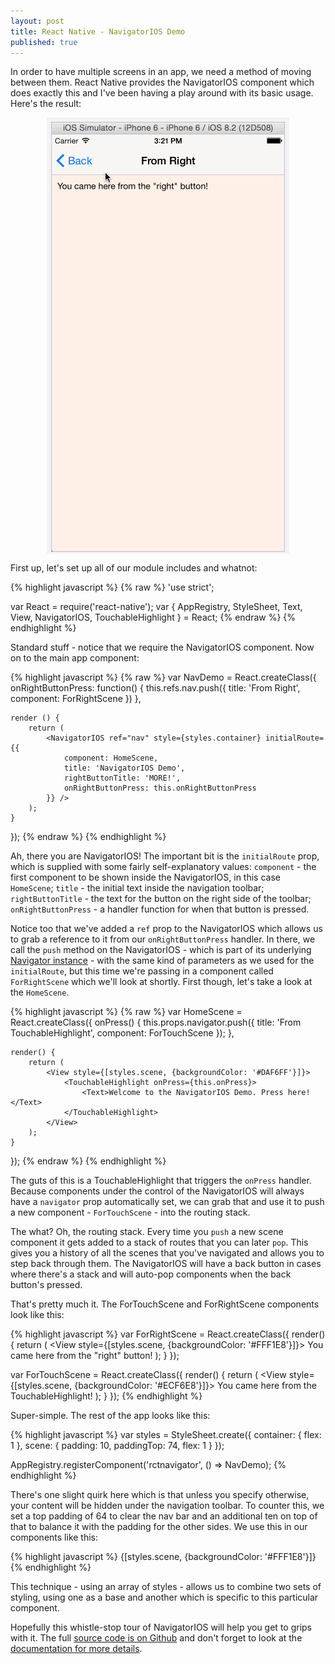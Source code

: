 ```yaml
---
layout: post
title: React Native - NavigatorIOS Demo
published: true
---
```


In order to have multiple screens in an app, we need a method of moving between them. React Native provides the NavigatorIOS component which does exactly this and I've been having a play around with its basic usage. Here's the result:

<div style="padding: 7px 7px 0 7px; background: #F3F3F6; margin: 0 auto; width: 374px;"><img src="/images/navigatorios.gif" style="border: 1px solid #BCBCC9;" alt="NavigatorIOS in Action" /></div>

First up, let's set up all of our module includes and whatnot:

{% highlight javascript %}
{% raw %}
'use strict';

var React = require('react-native');
var {
  AppRegistry,
  StyleSheet,
  Text,
  View,
  NavigatorIOS,
  TouchableHighlight
} = React;
{% endraw %}
{% endhighlight %}

Standard stuff - notice that we require the NavigatorIOS component. Now on to the main app component:

{% highlight javascript %}
{% raw %}
var NavDemo = React.createClass({
    onRightButtonPress: function() {
        this.refs.nav.push({
            title: 'From Right',
            component: ForRightScene
        })
    },

    render () {
        return (
            <NavigatorIOS ref="nav" style={styles.container} initialRoute={{
                component: HomeScene,
                title: 'NavigatorIOS Demo',
                rightButtonTitle: 'MORE!',
                onRightButtonPress: this.onRightButtonPress
            }} />
        );
    }
});
{% endraw %}
{% endhighlight %}

Ah, there you are NavigatorIOS! The important bit is the `initialRoute` prop, which is supplied with some fairly self-explanatory values: `component` - the first component to be shown inside the NavigatorIOS, in this case `HomeScene`; `title` - the initial text inside the navigation toolbar; `rightButtonTitle` - the text for the button on the right side of the toolbar; `onRightButtonPress` - a handler function for when that button is pressed.

Notice too that we've added a `ref` prop to the NavigatorIOS which allows us to grab a reference to it from our `onRightButtonPress` handler. In there, we call the `push` method on the NavigatorIOS - which is part of its underlying [Navigator instance](http://facebook.github.io/react-native/docs/navigator.html) - with the same kind of parameters as we used for the `initialRoute`, but this time we're passing in a component called `ForRightScene` which we'll look at shortly. First though, let's take a look at the `HomeScene`.

{% highlight javascript %}
{% raw %}
var HomeScene = React.createClass({
    onPress() {
        this.props.navigator.push({
            title: 'From TouchableHighlight',
            component: ForTouchScene
        });
    },

    render() {
        return (
            <View style={[styles.scene, {backgroundColor: '#DAF6FF'}]}>
                <TouchableHighlight onPress={this.onPress}>
                    <Text>Welcome to the NavigatorIOS Demo. Press here!</Text>
                </TouchableHighlight>
            </View>
        );
    }
});
{% endraw %}
{% endhighlight %}

The guts of this is a TouchableHighlight that triggers the `onPress` handler. Because components under the control of the NavigatorIOS will always have a `navigator` prop automatically set, we can grab that and use it to push a new component - `ForTouchScene` - into the routing stack.

The what? Oh, the routing stack. Every time you `push` a new scene component it gets added to a stack of routes that you can later `pop`. This gives you a history of all the scenes that you've navigated and allows you to step back through them. The NavigatorIOS will have a back button in cases where there's a stack and will auto-pop components when the back button's pressed.

That's pretty much it. The ForTouchScene and ForRightScene components look like this:

{% highlight javascript %}
var ForRightScene = React.createClass({
    render() {
        return (
            <View style={[styles.scene, {backgroundColor: '#FFF1E8'}]}>
                <Text>You came here from the "right" button!</Text>
            </View>
        );
    }
});


var ForTouchScene = React.createClass({
    render() {
        return (
            <View style={[styles.scene, {backgroundColor: '#ECF6E8'}]}>
                <Text>You came here from the TouchableHighlight!</Text>
            </View>
        );
    }
});
{% endhighlight %}

Super-simple. The rest of the app looks like this:

{% highlight javascript %}
var styles = StyleSheet.create({
    container: {
        flex: 1
    },
    scene: {
        padding: 10,
        paddingTop: 74,
        flex: 1
    }
});

AppRegistry.registerComponent('rctnavigator', () => NavDemo);
{% endhighlight %}

There's one slight quirk here which is that unless you specify otherwise, your content will be hidden under the navigation toolbar. To counter this, we set a top padding of 64 to clear the nav bar and an additional ten on top of that to balance it with the padding for the other sides. We use this in our components like this:

{% highlight javascript %}
{[styles.scene, {backgroundColor: '#FFF1E8'}]}
{% endhighlight %}

This technique - using an array of styles - allows us to combine two sets of styling, using one as a base and another which is specific to this particular component.

Hopefully this whistle-stop tour of NavigatorIOS will help you get to grips with it. The full [source code is on Github](https://github.com/colinramsay/rn-navigator-ex) and don't forget to look at the [documentation for more details](http://facebook.github.io/react-native/docs/navigatorios.html#content).
